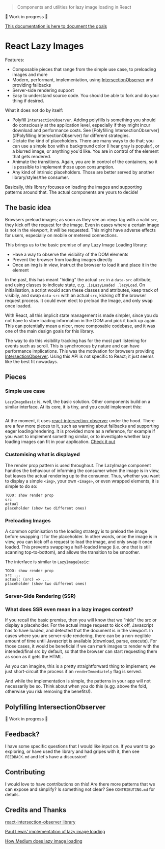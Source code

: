 > Components and utilities for lazy image loading in React

:construction: Work in progress :construction:

[This documentation is here to document the goals](http://tom.preston-werner.com/2010/08/23/readme-driven-development.html)

# React Lazy Images

Features:
- Composable pieces that range from the simple use case, to preloading images and more
- Modern, performant, implementation, using [IntersectionObserver]() and providing fallbacks
- Server-side rendering support
- Easy to understand source code. You should be able to fork and do your thing if desired.

What it does not do by itself:
- Polyfill `IntersectionObserver`. Adding polyfills is something you should do consciously at the application level, especially if they might incur download and performance costs. See [Polyfilling IntersectionObserver](#Polyfilling IntersectionObserver) for different strategies.
- Dictate the kind of placeholders. There are many ways to do that; you can use a simple box with a background color (I hear gray is popular), or a blurred image, or anything you'd like. You are in control of the element that gets rendered.
- Animate the transitions. Again, you are in control of the containers, so it is possible to implement those upon consumption.
- Any kind of intrinsic placeholders. Those are better served by another library/styles/the consumer.

Basically, this library focuses on loading the images and supporting patterns around that. The actual components are yours to decide!

## The basic idea
Browsers preload images; as soon as they see an `<img>` tag with a valid `src`, they kick off the request for the image. Even in cases where a certain image is not in the viewport, it will be requested. This might have adverse effects for users, especially on mobile or metered connections.

This brings us to the basic premise of any Lazy Image Loading library:
- Have a way to observe the visibility of the DOM elements
- Prevent the browser from loading images directly
- Once an img is in view, instruct the browser to load it and place it in the element

In the past, this has meant "hiding" the actual `src` in a `data-src` attribute, and using classes to indicate state, e.g. `.isLazyLoaded .lazyLoad`. 
On initialisation, a script would scan these classes and attributes, keep track of visibily, and swap `data-src` with an actual `src`, kicking off the browser request process.
It could even elect to preload the Image, and only swap once loaded.

With React, all this implicit state management is made simpler, since you do not have to store loading information in the DOM and pick it back up again. This can potentially mean a nicer, more composable codebase, and it was one of the main design goals for this library.

The way to do this visibility tracking has for the most part listening for events such as scroll.
This is synchronous by nature and can have performance implications. This was the motivation for browsers providing [IntersectionObserver](). Using this API is not specific to React; it just seems like the best fit nowadays.

## Pieces
### Simple use case
`LazyImageBasic` is, well, the basic solution. Other components build on a similar interface. At its core, it is tiny, and you could implement this:

```js

```

At the moment, it uses [react-intersection-observer]() under the hood.
There are a few more pieces to it, such as warning about fallbacks and supporting eager loading/rendering.
It is provided more as a reference, for example if you want to implement something similar, or to investigate whether lazy loading images can fit in your application.
[Check it out]()

### Customising what is displayed
The render prop pattern is used throughout.
The LazyImage component handles the behaviour of informing the consumer when the image is in view, but leaves the actual rendering up to the consumer. Thus, whether you want to display a simple `<img>`, your own `<Image>`, or even wrapped elements, it is simple to do so:

```
TODO: show render prop
src
actual
placeholder (show two different ones)
```

### Preloading Images
A common optimisation to the loading strategy is to preload the image before swapping it for the placeholder.
In other words, once the image is in view, you can kick off a request to load the image, and only swap it once loaded. 
This prevents swapping a half-loaded image (i.e. one that is still scanning top-to-bottom), and allows the transition to be smoother.

The interface is similar to `LazyImageBasic`:
```
TODO: show render prop
src ...
actual: (src) => ...
placeholder (show two different ones)
```

### Server-Side Rendering (SSR)
### What does SSR even mean in a lazy images context?
If you recall the basic premise, then you will know that we "hide" the src or display a placeholder.
For the actual image request to kick off, Javascript has to have loaded, and detected that the document is in the viewport.
In cases where you are server-side rendering, there can be a non-neglible amount of time until Javascript is available (download, parse, execute).
For those cases, it would be beneficial if we can mark images to render with the intended/final src by default, so that the browser can start requesting them as soon as it gets the HTML.

As you can imagine, this is a pretty straightforward thing to implement; we just short-circuit the process if an `renderImmediately` flag is served. 

And while the implementation is simple, the patterns in your app will not necessarily be so. Think about when you  do this (e.gg. above the fold, otherwise you risk removing the benefits!).

## Polyfilling IntersectionObserver
:construction: Work in progress :construction:

## Feedback?
I have some specific questions that I would like input on. If you want to go exploring, or have used the library and had gripes with it, then see `FEEDBACK.md` and let's have a discussion!

## Contributing
I would love to have contributions on this! Are there more patterns that we can expose and simplify? Is something not clear? See `CONTRIBUTING.md` for details.

## Credits and Thanks
[react-intersection-observer library](https://github.com/thebuilder/react-intersection-observer)

[Paul Lewis' implementation of lazy image loading](https://github.com/GoogleChromeLabs/sample-media-pwa/blob/master/src/client/scripts/helpers/lazy-load-images.js)

[How Medium does lazy image loading](https://jmperezperez.com/medium-image-progressive-loading-placeholder/)
